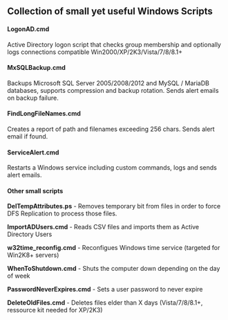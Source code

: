 ## Collection of small yet useful Windows Scripts

#### LogonAD.cmd
Active Directory logon script that checks group membership and optionally logs connections compatible Win2000/XP/2K3/Vista/7/8/8.1+

#### MxSQLBackup.cmd
Backups Microsoft SQL Server 2005/2008/2012 and MySQL / MariaDB databases, supports compression and backup rotation. Sends alert emails on backup failure.

#### FindLongFileNames.cmd
Creates a report of path and filenames exceeding 256 chars. Sends alert email if found.

#### ServiceAlert.cmd
Restarts a Windows service including custom commands, logs and sends alert emails.

#### Other small scripts

**DelTempAttributes.ps** - Removes temporary bit from files in order to force DFS Replication to process those files.

**ImportADUsers.cmd** - Reads CSV files and imports them as Active Directory Users

**w32time_reconfig.cmd** - Reconfigues Windows time service (targeted for Win2K8+ servers)

**WhenToShutdown.cmd** - Shuts the computer down depending on the day of week

**PasswordNeverExpires.cmd** - Sets a user password to never expire

**DeleteOldFiles.cmd** - Deletes files elder than X days (Vista/7/8/8.1+, ressource kit needed for XP/2K3)

